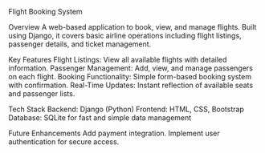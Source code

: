 Flight Booking System

Overview
A web-based application to book, view, and manage flights.
Built using Django, it covers basic airline operations including flight listings, passenger details, and ticket management.

Key Features
Flight Listings: View all available flights with detailed information.
Passenger Management: Add, view, and manage passengers on each flight.
Booking Functionality: Simple form-based booking system with confirmation.
Real-Time Updates: Instant reflection of available seats and passenger lists.

Tech Stack
Backend: Django (Python)
Frontend: HTML, CSS, Bootstrap
Database: SQLite for fast and simple data management

Future Enhancements
Add payment integration.
Implement user authentication for secure access.
